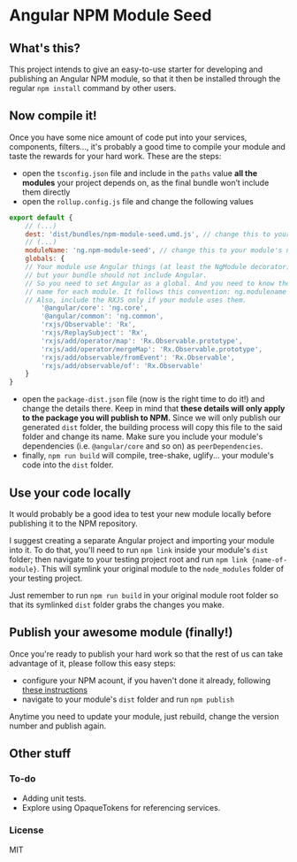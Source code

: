 # Angular NPM Module Seed
## What's this?
This project intends to give an easy-to-use starter for developing and publishing an Angular NPM module, so that it then be installed through the regular `npm install` command by other users.

## Now compile it!
Once you have some nice amount of code put into your services, components, filters..., it's probably a good time to compile your module and taste the rewards for your hard work. These are the steps:
* open the `tsconfig.json` file and include in the `paths` value **all the modules** your project depends on, as the final bundle won’t include them directly
* open the `rollup.config.js` file and change the following values
```js
export default {
	// (...)
	dest: 'dist/bundles/npm-module-seed.umd.js', // change this to your module's name
	// (...)
	moduleName: 'ng.npm-module-seed', // change this to your module's name
	globals: {
	// Your module use Angular things (at least the NgModule decorator),
	// but your bundle should not include Angular.
	// So you need to set Angular as a global. And you need to know the UMD module
	// name for each module. It follows this convention: ng.modulename
	// Also, include the RXJS only if your module uses them.
		'@angular/core': 'ng.core',
		'@angular/common': 'ng.common',
		'rxjs/Observable': 'Rx',
		'rxjs/ReplaySubject': 'Rx',
		'rxjs/add/operator/map': 'Rx.Observable.prototype',
		'rxjs/add/operator/mergeMap': 'Rx.Observable.prototype',
		'rxjs/add/observable/fromEvent': 'Rx.Observable',
		'rxjs/add/observable/of': 'Rx.Observable'
	}
}
```
* open the `package-dist.json` file (now is the right time to do it!) and change the details there. Keep in mind that **these details will only apply to the package you will publish to NPM.** Since we will only publish our generated `dist` folder, the building process will copy this file to the said folder and change its name. Make sure you include your module's dependencies (i.e. `@angular/core` and so on) as `peerDependencies`.
* finally, `npm run build` will compile, tree-shake, uglify... your module's code into the `dist` folder.

## Use your code locally

It would probably be a good idea to test your new module locally before publishing it to the NPM repository.

I suggest creating a separate Angular project and importing your module into it. To do that, you'll need to run `npm link` inside your module's `dist` folder; then navigate to your testing project root and run `npm link {name-of-module}`. This will symlink your original module to the `node_modules` folder of your testing project.

Just remember to run `npm run build` in your original module root folder so that its symlinked `dist` folder grabs the changes you make.

## Publish your awesome module (finally!)

Once you're ready to publish your hard work so that the rest of us can take advantage of it, please follow this easy steps:
* configure your NPM acount, if you haven't done it already, following [these instructions](https://docs.npmjs.com/getting-started/publishing-npm-packages)
* navigate to your module's `dist` folder and run `npm publish`

Anytime you need to update your module, just rebuild, change the version number and publish again.

## Other stuff
### To-do

* Adding unit tests.
* Explore using OpaqueTokens for referencing services.

### License

MIT
